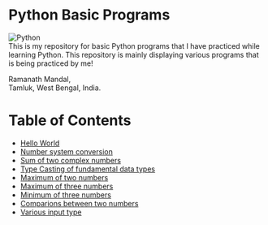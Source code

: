# Python Basic Programs
![Python](https://img.shields.io/badge/Python-3.7-brightgreen.svg)<br />
This is my repository for basic Python programs that I have practiced while learning Python.
This repository is mainly displaying various programs that is being practiced by me! 

Ramanath Mandal,<br />
Tamluk, West Bengal, India.<br />

# Table of Contents

* [Hello World](https://github.com/MRamanath/Python-Basic-Programs/blob/master/Python-Programs/helloWorld.py)
* [Number system conversion](https://github.com/MRamanath/Python-Basic-Programs/blob/master/Python-Programs/01NumSysConversion.py)
* [Sum of two complex numbers](https://github.com/MRamanath/Python-Basic-Programs/blob/master/Python-Programs/02SumOfTwoComplexNo.py)
* [Type Casting of fundamental data types](https://github.com/MRamanath/Python-Basic-Programs/blob/master/Python-Programs/03TypeCasting.py)
* [Maximum of two numbers](https://github.com/MRamanath/Python-Basic-Programs/blob/master/Python-Programs/04MaxOfTwoNo.py)
* [Maximum of three numbers](https://github.com/MRamanath/Python-Basic-Programs/blob/master/Python-Programs/05MaxOfThreeNo.py)
* [Minimum of three numbers](https://github.com/MRamanath/Python-Basic-Programs/blob/master/Python-Programs/06MinOfThreeNo.py)
* [Comparions between two numbers](https://github.com/MRamanath/Python-Basic-Programs/blob/master/Python-Programs/07TwoNumComparison.py)
* [Various input type](https://github.com/MRamanath/Python-Basic-Programs/blob/master/Python-Programs/08MultipleInputType.py)
    

